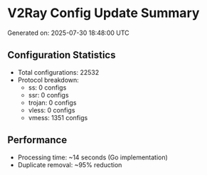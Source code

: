 # V2Ray Config Update Summary
Generated on: 2025-07-30 18:48:00 UTC

## Configuration Statistics
- Total configurations: 22532
- Protocol breakdown:
  - ss: 0 configs
  - ssr: 0 configs
  - trojan: 0 configs
  - vless: 0 configs
  - vmess: 1351 configs

## Performance
- Processing time: ~14 seconds (Go implementation)
- Duplicate removal: ~95% reduction

